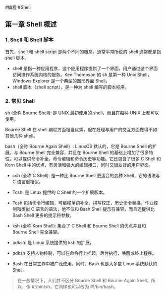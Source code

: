 #编程  #Shell
## 第一章 Shell 概述

### 1. Shell 和 Shell 脚本

首先，shell 和 shell script 是两个不同的概念。通常平常所说的 shell 通常都是指 shell 脚本。

- shell 是指一种应用程序，这个应用程序提供了一个界面，用户通过这个界面访问操作系统内核的服务。Ken Thompson 的 sh 是第一种 Unix Shell，Windows Explorer 是一个典型的图形界面 Shell。
- shell 脚本（shell script），是一种为 shell 编写的脚本程序。

### 2. 常见 Shell
sh (全称 Bourne Shell): 是 UNIX 最初使用的 shell，而且在每种 UNIX 上都可以使用。

Bourne Shell 在 shell 编程方面相当优秀，但在处理与用户的交互方面做得不如其他几种 shell。

bash（全称 Bourne Again Shell）: LinuxOS 默认的，它是 Bourne Shell 的扩展。与 Bourne Shell 完全兼容，并且在 Bourne Shell 的基础上增加了很多特性。可以提供命令补全，命令编辑和命令历史等功能。它还包含了很多 C Shell 和 Korn Shell 中的优点，有灵活和强大的编辑接口，同时又很友好的用户界面。

- csh (全称 C Shell): 是一种比 Bourne Shell 更适合的变种 Shell，它的语法与 C 语言很相似。

- Tcsh: 是 Linux 提供的 C Shell 的一个扩展版本。

- Tcsh 包括命令行编辑，可编程单词补全，拼写校正，历史命令替换，作业控制和类似 C 语言的语法，他不仅和 Bash Shell 提示符兼容，而且还提供比 Bash Shell 更多的提示符参数。

- ksh (全称 Korn Shell): 集合了 C Shell 和 Bourne Shell 的优点并且和 Bourne Shell 完全兼容。

- pdksh: 是 Linux 系统提供的 ksh 的扩展。

- pdksh 支持人物控制，可以在命令行上挂起，后台执行，唤醒或终止程序。

- Bash 在日常工作中被广泛使用。同时，Bash 也是大多数 Linux 系统默认的 Shell。

> 在一般情况下，人们并不区分 Bourne Shell 和 Bourne Again Shell，所以，像 #!/bin/sh，它同样也可以改为 #!/bin/bash。

## 